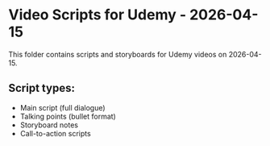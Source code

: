 # Video Scripts for Udemy - 2026-04-15

This folder contains scripts and storyboards for Udemy videos on 2026-04-15.

## Script types:
- Main script (full dialogue)
- Talking points (bullet format)
- Storyboard notes
- Call-to-action scripts
